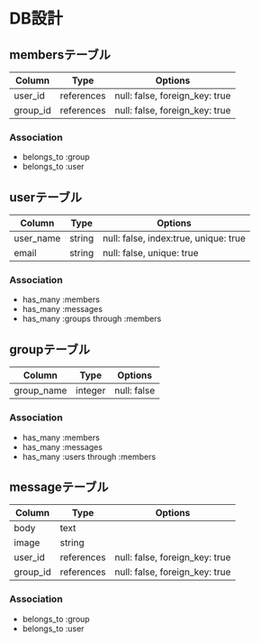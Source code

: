 # DB設計

## membersテーブル

| Column | Type | Options |
| ------ | ---- | ------- |
| user_id | references | null: false, foreign_key: true |
| group_id | references | null: false, foreign_key: true |

### Association
- belongs_to :group
- belongs_to :user

## userテーブル

| Column | Type | Options |
| ------ | ---- | ------- |
| user_name | string | null: false, index:true, unique: true |
| email | string | null: false, unique: true |

### Association
- has_many :members
- has_many :messages
- has_many :groups through :members

## groupテーブル

| Column | Type | Options |
| ------ | ---- | ------- |
| group_name | integer | null: false |

### Association
- has_many :members
- has_many :messages
- has_many :users through :members

## messageテーブル

| Column | Type | Options |
| ------ | ---- | ------- |
| body | text |  |
| image | string |  |
| user_id | references | null: false, foreign_key: true |
| group_id | references | null: false, foreign_key: true |

### Association
- belongs_to :group
- belongs_to :user
